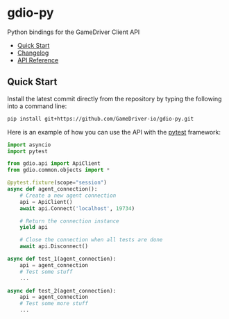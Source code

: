 # gdio-py
Python bindings for the GameDriver Client API

 - [Quick Start](#Quick-Start)
 - [Changelog](CHANGELOG.md)
 - [API Reference](docs/ApiClient_Reference.md)

## Quick Start

Install the latest commit directly from the repository by typing the following into a command line:
```bash
pip install git+https://github.com/GameDriver-io/gdio-py.git
```

Here is an example of how you can use the API with the [pytest](https://docs.pytest.org/en/latest/getting-started.html) framework:
```py
import asyncio
import pytest

from gdio.api import ApiClient
from gdio.common.objects import *

@pytest.fixture(scope="session")
async def agent_connection():
    # Create a new agent connection
    api = ApiClient()
    await api.Connect('localhost', 19734)

    # Return the connection instance
    yield api

    # Close the connection when all tests are done
    await api.Disconnect()

async def test_1(agent_connection):
    api = agent_connection
    # Test some stuff
    ...

async def test_2(agent_connection):
    api = agent_connection
    # Test some more stuff
    ...
```
